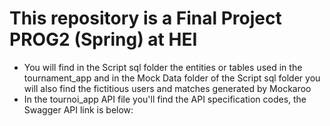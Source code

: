 # This repository is a Final Project PROG2 (Spring) at HEI
- You will find in the Script sql folder the entities or tables used in the tournament_app and in the Mock Data folder of the Script sql folder 
you will also find the fictitious users and matches generated by Mockaroo
- In the tournoi_app API file you'll find the API specification codes, the Swagger API link is below:
